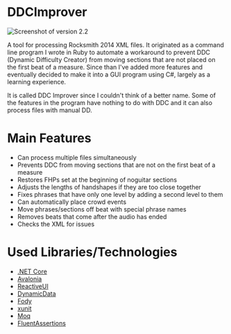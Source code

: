 # DDCImprover
![Screenshot of version 2.2](https://i.imgur.com/0OKdUdW.png)

A tool for processing Rocksmith 2014 XML files.
It originated as a command line program I wrote in Ruby to automate a workaround to prevent DDC (Dynamic Difficulty Creator) from moving sections that are not placed on the first beat of a measure.
Since than I've added more features and eventually decided to make it into a GUI program using C#, largely as a learning experience.
 
It is called DDC Improver since I couldn't think of a better name.
Some of the features in the program have nothing to do with DDC and it can also process files with manual DD.
 
# Main Features

- Can process multiple files simultaneously
- Prevents DDC from moving sections that are not on the first beat of a measure
- Restores FHPs set at the beginning of noguitar sections
- Adjusts the lengths of handshapes if they are too close together
- Fixes phrases that have only one level by adding a second level to them
- Can automatically place crowd events
- Move phrases/sections off beat with special phrase names
- Removes beats that come after the audio has ended
- Checks the XML for issues

# Used Libraries/Technologies

- [.NET Core](https://github.com/dotnet/core)
- [Avalonia](https://github.com/AvaloniaUI/Avalonia)
- [ReactiveUI](https://github.com/reactiveui/ReactiveUI)
- [DynamicData](https://github.com/reactiveui/DynamicData)
- [Fody](https://github.com/Fody/Fody)
- [xunit](https://github.com/xunit/xunit)
- [Moq](https://github.com/moq/moq4)
- [FluentAssertions](https://github.com/fluentassertions/fluentassertions)
